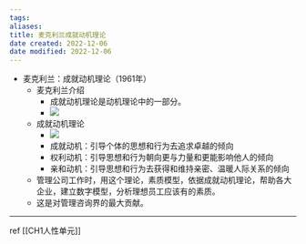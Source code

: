 ```yaml
---
tags: 
aliases: 
title: 麦克利兰成就动机理论
date created: 2022-12-06
date modified: 2022-12-06
---
```


-   麦克利兰：成就动机理论（1961年）
    -   麦克利兰介绍
        -   成就动机理论是动机理论中的一部分。
        -   ![](https://xxpic.oss-cn-qingdao.aliyuncs.com/pic/20220222111938.png)
    -   成就动机理论
        -   ![](https://xxpic.oss-cn-qingdao.aliyuncs.com/pic/20220222112122.png)
        -   成就动机：引导个体的思想和行为去追求卓越的倾向
        -   权利动机：引导思想和行为朝向更与力量和更能影响他人的倾向
        -   亲和动机：引导思想和行为去获得和维持亲密、温暖人际关系的倾向
    -   管理公司工作时，用这个理论，素质模型，依据成就动机理论，帮助各大企业，建立数字模型，分析理想员工应该有的素质。
    -   这是对管理咨询界的最大贡献。


---
ref
[[CH1人性单元]]